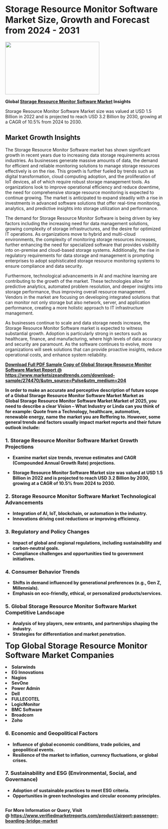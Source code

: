 <H1>Storage Resource Monitor Software Market Size, Growth and Forecast from 2024 - 2031</H1><img class="aligncenter size-medium wp-image-584254" src="https://thirdeyenews.in/wp-content/uploads/2024/09/Global-Market-Research-300x168.jpeg" alt="" width="300" height="168" /><p><strong>Global&nbsp;<a href="https://www.marketsizeandtrends.com/download-sample/274470/&amp;utm_source=Pulse&amp;utm_medium=204">Storage Resource Monitor Software Market</a> Insights</strong></p><p>Storage Resource Monitor Software Market size was valued at USD 1.5 Billion in 2022 and is projected to reach USD 3.2 Billion by 2030, growing at a CAGR of 10.5% from 2024 to 2030.</p><p><h2>Market Growth Insights</h2> <p>The Storage Resource Monitor Software market has shown significant growth in recent years due to increasing data storage requirements across industries. As businesses generate massive amounts of data, the demand for efficient and reliable monitoring solutions to manage storage resources effectively is on the rise. This growth is further fueled by trends such as digital transformation, cloud computing adoption, and the proliferation of IoT devices, all of which require robust storage management tools. As organizations look to improve operational efficiency and reduce downtime, the need for comprehensive storage resource monitoring is expected to continue growing. The market is anticipated to expand steadily with a rise in investments in advanced software solutions that offer real-time monitoring, analytics, and predictive insights into storage utilization and performance.</p> <p><strong><a href="#"></a></strong></p> <p>The demand for Storage Resource Monitor Software is being driven by key factors including the increasing need for data management solutions, growing complexity of storage infrastructures, and the desire for optimized IT operations. As organizations move to hybrid and multi-cloud environments, the complexity of monitoring storage resources increases, further enhancing the need for specialized software that provides visibility into on-premise and cloud-based storage systems. Additionally, the rise in regulatory requirements for data storage and management is prompting enterprises to adopt sophisticated storage resource monitoring systems to ensure compliance and data security.</p> <p>Furthermore, technological advancements in AI and machine learning are contributing to the growth of the market. These technologies allow for predictive analytics, automated problem resolution, and deeper insights into storage performance, thus improving overall resource management. Vendors in the market are focusing on developing integrated solutions that can monitor not only storage but also network, server, and application performance, creating a more holistic approach to IT infrastructure management.</p> <p>As businesses continue to scale and data storage needs increase, the Storage Resource Monitor Software market is expected to witness substantial growth. Adoption is particularly strong in sectors such as healthcare, finance, and manufacturing, where high levels of data accuracy and security are paramount. As the software continues to evolve, more organizations will seek solutions that can provide proactive insights, reduce operational costs, and enhance system reliability.</p> <p><strong><a href="#"></p><p><span class=""><strong>Download Full PDF Sample Copy of Global Storage Resource Monitor Software Market Report</strong> @ <a href="https://www.marketsizeandtrends.com/download-sample/274470/&amp;utm_source=Pulse&amp;utm_medium=204" target="_blank">https://www.marketsizeandtrends.com/download-sample/274470/&amp;utm_source=Pulse&amp;utm_medium=204</a></span></p><p>In order to make an accurate and perceptive description of future scope of a Global&nbsp;Storage Resource Monitor Software Market Market as Global&nbsp;Storage Resource Monitor Software Market Market of 2025, you need to describe a clear Vision &ndash; What Industry or Linda can you think of for example: Quote from a Technology, healthcare, automotive, renewable energy, name the market you are Reffering to. However, some general trends and factors usually impact market reports and their future outlook include:</p><h3>1.&nbsp;<strong>Storage Resource Monitor Software Market Growth Projections</strong></h3><ul><li>Examine market size trends, revenue estimates and CAGR (Compounded Annual Growth Rate) projections.</li><li><p>Storage Resource Monitor Software Market size was valued at USD 1.5 Billion in 2022 and is projected to reach USD 3.2 Billion by 2030, growing at a CAGR of 10.5% from 2024 to 2030.</p></li></ul><h3>2.&nbsp;<strong>Storage Resource Monitor Software Market Technological Advancements</strong></h3><ul><li>Integration of AI, IoT, blockchain, or automation in the industry.</li><li>Innovations driving cost reductions or improving efficiency.</li></ul><h3>3.&nbsp;<strong>Regulatory and Policy Changes</strong></h3><ul><li>Impact of global and regional regulations, including sustainability and carbon-neutral goals.</li><li>Compliance challenges and opportunities tied to government initiatives.</li></ul><h3>4.&nbsp;<strong>Consumer Behavior Trends</strong></h3><ul><li>Shifts in demand influenced by generational preferences (e.g., Gen Z, Millennials).</li><li>Emphasis on eco-friendly, ethical, or personalized products/services.</li></ul><h3>5.&nbsp;<strong>Global Storage Resource Monitor Software Market Competitive Landscape</strong></h3><ul><li>Analysis of key players, new entrants, and partnerships shaping the industry.</li><li>Strategies for differentiation and market penetration.</li></ul><p data-pm-slice="1 1 []"><span style="color: inherit; font-family: inherit; font-size: 25px;">Top Global Storage Resource Monitor Software Market Companies</span></p><div class="" data-test-id=""><p><li>Solarwinds</li><li> EG Innovations</li><li> Nagios</li><li> SevOne</li><li> Power Admin</li><li> Dell</li><li> FULLECOTEL</li><li> LogicMonitor</li><li> BMC Software</li><li> Broadcom</li><li> Zoho</li></p></div><h3>6.&nbsp;<strong>Economic and Geopolitical Factors</strong></h3><ul><li>Influence of global economic conditions, trade policies, and geopolitical events.</li><li>Resilience of the market to inflation, currency fluctuations, or global crises.</li></ul><h3>7.&nbsp;<strong>Sustainability and ESG (Environmental, Social, and Governance)</strong></h3><ul><li>Adoption of sustainable practices to meet ESG criteria.</li><li>Opportunities in green technologies and circular economy principles.</li></ul><h2><strong style="font-size: 14px;">For More Information or Query, Visit @&nbsp;</strong><a style="background-color: #ffffff; font-size: 14px;" href="https://www.marketsizeandtrends.com/report/storage-resource-monitor-software-market/" target="_blank">https://www.verifiedmarketreports.com/product/airport-passenger-boarding-bridge-market</a></h2>
